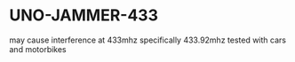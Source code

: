 # UNO-JAMMER-433
may cause interference at 433mhz specifically 433.92mhz
tested with cars and motorbikes
